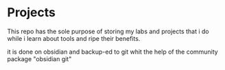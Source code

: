 # Projects

This repo has the sole purpose of storing my labs and projects that i do while i learn about tools and ripe their benefits.

it is done on obsidian and backup-ed to git whit the help of the community package "obsidian git"

